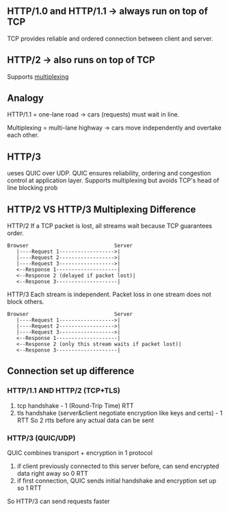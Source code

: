 ## HTTP/1.0 and HTTP/1.1 → always run on top of TCP
TCP provides reliable and ordered connection between client and server.

## HTTP/2 → also runs on top of TCP
Supports [multiplexing](https://github.com/brian6484/CSKnowledge/tree/main/Network)

## Analogy
HTTP/1.1 = one-lane road → cars (requests) must wait in line.

Multiplexing = multi-lane highway → cars move independently and overtake each other.

## HTTP/3
ueses QUIC over UDP.
QUIC ensures reliability, ordering and congestion control at application layer. 
Supports multiplexing but avoids TCP's head of line blocking prob

## HTTP/2 VS HTTP/3 Multiplexing Difference
HTTP/2 
If a TCP packet is lost, all streams wait because TCP guarantees order.
```
Browser                            Server
   |----Request 1------------------>|
   |----Request 2------------------>|
   |----Request 3------------------>|
   <--Response 1--------------------|
   <--Response 2 (delayed if packet lost)|
   <--Response 3--------------------|
```

HTTP/3
Each stream is independent. Packet loss in one stream does not block others.
```
Browser                            Server
   |----Request 1------------------>|
   |----Request 2------------------>|
   |----Request 3------------------>|
   <--Response 1--------------------|
   <--Response 2 (only this stream waits if packet lost)|
   <--Response 3--------------------|
```

## Connection set up difference
### HTTP/1.1 AND HTTP/2 (TCP+TLS)
1) tcp handshake - 1 (Round-Trip Time) RTT
2) tls handshake (server&client negotiate encryption like keys and certs) - 1 RTT
So 2 rtts before any actual data can be sent

### HTTP/3 (QUIC/UDP)
QUIC combines transport + encryption in 1 protocol
1) if client previously connected to this server before, can send encrypted data right away so 0 RTT
2) if first connection, QUIC sends initial handshake and encryption set up so 1 RTT

So HTTP/3 can send requests faster

